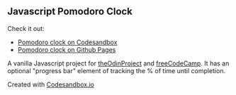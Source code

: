 ## Javascript Pomodoro Clock

Check it out:

- [Pomodoro clock on Codesandbox](https://gy6gc.csb.app/)
- [Pomodoro clock on Github Pages](https://ann-codes.github.io/javascript-pomodoro-clock/)

A vanilla Javascript project for [theOdinProject](https://www.theodinproject.com/courses/web-development-101/lessons/pairing-project) and [freeCodeCamp](https://learn.freecodecamp.org/front-end-libraries/front-end-libraries-projects/build-a-pomodoro-clock/). It has an optional "progress bar" element of tracking the % of time until completion.

Created with [Codesandbox.io](https://codesandbox.io/s/javascript-pomodoro-clock-gy6gc)
